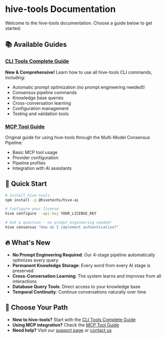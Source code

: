 # hive-tools Documentation

Welcome to the hive-tools documentation. Choose a guide below to get started:

## 📚 Available Guides

### [CLI Tools Complete Guide](/documentation/cli-tools-guide)
**New & Comprehensive!** Learn how to use all hive-tools CLI commands, including:
- Automatic prompt optimization (no prompt engineering needed!)
- Consensus pipeline commands
- Knowledge base queries
- Cross-conversation learning
- Configuration management
- Testing and validation tools

### [MCP Tool Guide](/documentation/mcp-tool-guide)
Original guide for using hive-tools through the Multi-Model Consensus Pipeline:
- Basic MCP tool usage
- Provider configuration
- Pipeline profiles
- Integration with AI assistants

## 🚀 Quick Start

```bash
# Install hive-tools
npm install -g @hivetechs/hive-ai

# Configure your license
hive configure --api-key YOUR_LICENSE_KEY

# Ask a question - no prompt engineering needed!
hive consensus "How do I implement authentication?"
```

## 🔥 What's New

- **No Prompt Engineering Required**: Our 4-stage pipeline automatically optimizes every query
- **Permanent Knowledge Storage**: Every word from every AI stage is preserved
- **Cross-Conversation Learning**: The system learns and improves from all interactions
- **Database Query Tools**: Direct access to your knowledge base
- **Temporal Continuity**: Continue conversations naturally over time

## 📖 Choose Your Path

- **New to hive-tools?** Start with the [CLI Tools Complete Guide](/documentation/cli-tools-guide)
- **Using MCP integration?** Check the [MCP Tool Guide](/documentation/mcp-tool-guide)
- **Need help?** Visit our [support page](/support) or [contact us](/contact)